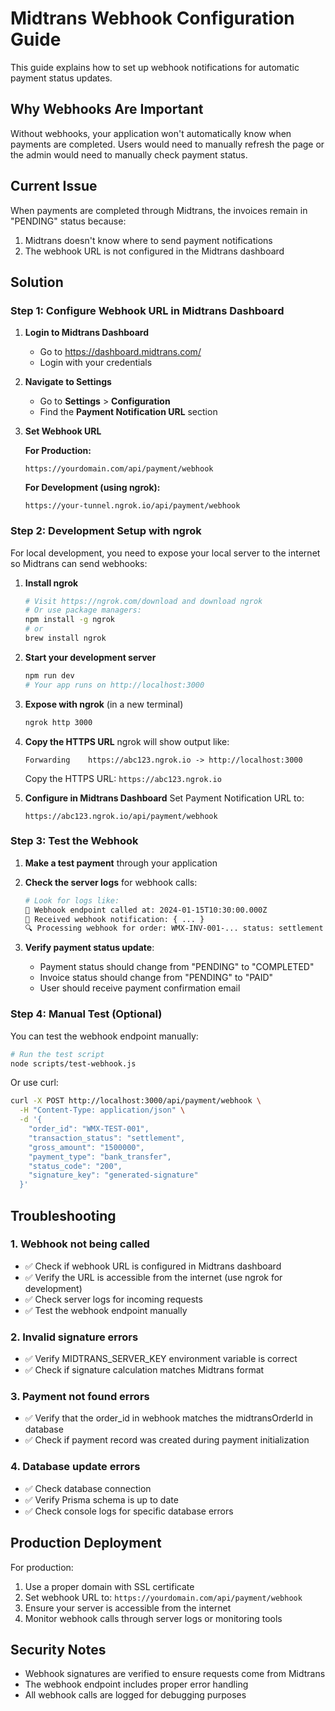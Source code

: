 # Midtrans Webhook Configuration Guide

This guide explains how to set up webhook notifications for automatic payment status updates.

## Why Webhooks Are Important

Without webhooks, your application won't automatically know when payments are completed. Users would need to manually refresh the page or the admin would need to manually check payment status.

## Current Issue

When payments are completed through Midtrans, the invoices remain in "PENDING" status because:
1. Midtrans doesn't know where to send payment notifications
2. The webhook URL is not configured in the Midtrans dashboard

## Solution

### Step 1: Configure Webhook URL in Midtrans Dashboard

1. **Login to Midtrans Dashboard**
   - Go to https://dashboard.midtrans.com/
   - Login with your credentials

2. **Navigate to Settings**
   - Go to **Settings** > **Configuration**
   - Find the **Payment Notification URL** section

3. **Set Webhook URL**
   
   **For Production:**
   ```
   https://yourdomain.com/api/payment/webhook
   ```
   
   **For Development (using ngrok):**
   ```
   https://your-tunnel.ngrok.io/api/payment/webhook
   ```

### Step 2: Development Setup with ngrok

For local development, you need to expose your local server to the internet so Midtrans can send webhooks:

1. **Install ngrok**
   ```bash
   # Visit https://ngrok.com/download and download ngrok
   # Or use package managers:
   npm install -g ngrok
   # or
   brew install ngrok
   ```

2. **Start your development server**
   ```bash
   npm run dev
   # Your app runs on http://localhost:3000
   ```

3. **Expose with ngrok** (in a new terminal)
   ```bash
   ngrok http 3000
   ```

4. **Copy the HTTPS URL**
   ngrok will show output like:
   ```
   Forwarding    https://abc123.ngrok.io -> http://localhost:3000
   ```
   Copy the HTTPS URL: `https://abc123.ngrok.io`

5. **Configure in Midtrans Dashboard**
   Set Payment Notification URL to:
   ```
   https://abc123.ngrok.io/api/payment/webhook
   ```

### Step 3: Test the Webhook

1. **Make a test payment** through your application

2. **Check the server logs** for webhook calls:
   ```bash
   # Look for logs like:
   🚀 Webhook endpoint called at: 2024-01-15T10:30:00.000Z
   📨 Received webhook notification: { ... }
   🔍 Processing webhook for order: WMX-INV-001-... status: settlement
   ```

3. **Verify payment status update**:
   - Payment status should change from "PENDING" to "COMPLETED"
   - Invoice status should change from "PENDING" to "PAID"
   - User should receive payment confirmation email

### Step 4: Manual Test (Optional)

You can test the webhook endpoint manually:

```bash
# Run the test script
node scripts/test-webhook.js
```

Or use curl:
```bash
curl -X POST http://localhost:3000/api/payment/webhook \
  -H "Content-Type: application/json" \
  -d '{
    "order_id": "WMX-TEST-001",
    "transaction_status": "settlement",
    "gross_amount": "1500000",
    "payment_type": "bank_transfer",
    "status_code": "200",
    "signature_key": "generated-signature"
  }'
```

## Troubleshooting

### 1. Webhook not being called
- ✅ Check if webhook URL is configured in Midtrans dashboard
- ✅ Verify the URL is accessible from the internet (use ngrok for development)
- ✅ Check server logs for incoming requests
- ✅ Test the webhook endpoint manually

### 2. Invalid signature errors
- ✅ Verify MIDTRANS_SERVER_KEY environment variable is correct
- ✅ Check if signature calculation matches Midtrans format

### 3. Payment not found errors
- ✅ Verify that the order_id in webhook matches the midtransOrderId in database
- ✅ Check if payment record was created during payment initialization

### 4. Database update errors
- ✅ Check database connection
- ✅ Verify Prisma schema is up to date
- ✅ Check console logs for specific database errors

## Production Deployment

For production:
1. Use a proper domain with SSL certificate
2. Set webhook URL to: `https://yourdomain.com/api/payment/webhook`
3. Ensure your server is accessible from the internet
4. Monitor webhook calls through server logs or monitoring tools

## Security Notes

- Webhook signatures are verified to ensure requests come from Midtrans
- The webhook endpoint includes proper error handling
- All webhook calls are logged for debugging purposes
